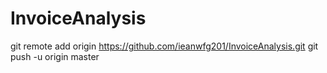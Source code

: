 # InvoiceAnalysis


git remote add origin https://github.com/ieanwfg201/InvoiceAnalysis.git
git push -u origin master
